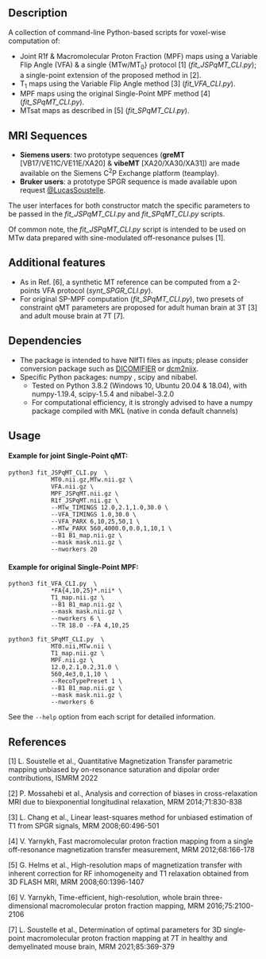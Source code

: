 Description
-----------
A collection of command-line Python-based scripts for voxel-wise computation of:
* Joint R1f & Macromolecular Proton Fraction (MPF) maps using a Variable Flip Angle (VFA) & a single {MTw/MT<sub>0</sub>} protocol [1] (*fit_JSPqMT_CLI.py*); a single-point extension of the proposed method in [2].
* T<sub>1</sub> maps using the Variable Flip Angle method [3] (*fit_VFA_CLI.py*).
* MPF maps using the original Single-Point MPF method [4] (*fit_SPqMT_CLI.py*).
* MTsat maps as described in [5] (*fit_SPqMT_CLI.py*).

MRI Sequences
-------------
* **Siemens users**: two prototype sequences (__greMT__ [VB17/VE11C/VE11E/XA20] & __vibeMT__ [XA20/XA30/XA31]) are made available on the Siemens C<sup>2</sup>P Exchange platform (teamplay).
* **Bruker users**: a prototype SPGR sequence is made available upon request [@LucasSoustelle](https://twitter.com/LucasSoustelle).

The user interfaces for both constructor match the specific parameters to be passed in the *fit_JSPqMT_CLI.py* and *fit_SPqMT_CLI.py* scripts.

Of common note, the *fit_JSPqMT_CLI.py* script is intended to be used on MTw data prepared with sine-modulated off-resonance pulses [1].

Additional features
-------------------
* As in Ref. [6], a synthetic MT reference can be computed from a 2-points VFA protocol (*synt_SPGR_CLI.py*).
* For original SP-MPF computation (*fit_SPqMT_CLI.py*), two presets of constraint qMT parameters are proposed for adult human brain at 3T [3] and adult mouse brain at 7T [7].

Dependencies
------------
* The package is intended to have NIfTI files as inputs; please consider conversion package such as [DICOMIFIER](https://github.com/lamyj/dicomifier) or [dcm2niix](https://github.com/rordenlab/dcm2niix).
* Specific Python packages: numpy , scipy and nibabel.
    - Tested on Python 3.8.2 (Windows 10, Ubuntu 20.04 & 18.04), with numpy-1.19.4, scipy-1.5.4 and nibabel-3.2.0
    - For computational efficiency, it is strongly advised to have a numpy package compiled with MKL (native in conda default channels)

Usage
-----
#### Example for joint Single-Point qMT:
```
python3 fit_JSPqMT_CLI.py  \
            MT0.nii.gz,MTw.nii.gz \
            VFA.nii.gz \
            MPF_JSPqMT.nii.gz \
            R1f_JSPqMT.nii.gz \
            --MTw_TIMINGS 12.0,2.1,1.0,30.0 \
            --VFA_TIMINGS 1.0,30.0 \
            --VFA_PARX 6,10,25,50,1 \
            --MTw_PARX 560,4000.0,0.0,1,10,1 \
            --B1 B1_map.nii.gz \
            --mask mask.nii.gz \
            --nworkers 20
```

#### Example for original Single-Point MPF:
```
python3 fit_VFA_CLI.py  \
            *FA{4,10,25}*.nii* \
            T1_map.nii.gz \
            --B1 B1_map.nii.gz \
            --mask mask.nii.gz \
            --nworkers 6 \
            --TR 18.0 --FA 4,10,25
          
python3 fit_SPqMT_CLI.py  \
            MT0.nii,MTw.nii \
            T1_map.nii.gz \
            MPF.nii.gz \
            12.0,2.1,0.2,31.0 \
            560,4e3,0,1,10 \
            --RecoTypePreset 1 \
            --B1 B1_map.nii.gz \
            --mask mask.nii.gz \
            --nworkers 6 
```
See the `--help` option from each script for detailed information.

References
----------
[1] L. Soustelle et al., Quantitative Magnetization Transfer parametric mapping unbiased by on-resonance saturation and dipolar order contributions, ISMRM 2022

[2] P. Mossahebi et al., Analysis and correction of biases in cross-relaxation MRI due to biexponential longitudinal relaxation, MRM 2014;71:830-838

[3] L. Chang et al., Linear least-squares method for unbiased estimation of T1 from SPGR signals, MRM 2008;60:496-501

[4] V. Yarnykh, Fast macromolecular proton fraction mapping from a single off-resonance magnetization transfer measurement, MRM 2012;68:166-178

[5] G. Helms et al., High-resolution maps of magnetization transfer with inherent correction for RF inhomogeneity and T1 relaxation obtained from 3D FLASH MRI, MRM 2008;60:1396-1407

[6] V. Yarnykh, Time-efficient, high-resolution, whole brain three-dimensional macromolecular proton fraction mapping, MRM 2016;75:2100-2106 

[7] L. Soustelle et al., Determination of optimal parameters for 3D single‐point macromolecular proton fraction mapping at 7T in healthy and demyelinated mouse brain, MRM 2021;85:369-379 

